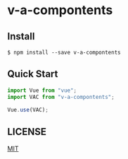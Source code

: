 # v-a-compontents

## Install

```shell
$ npm install --save v-a-compontents
```
## Quick Start

```javascript
import Vue from "vue";
import VAC from "v-a-compontents";

Vue.use(VAC);
```
## LICENSE
[MIT](LICENSE)